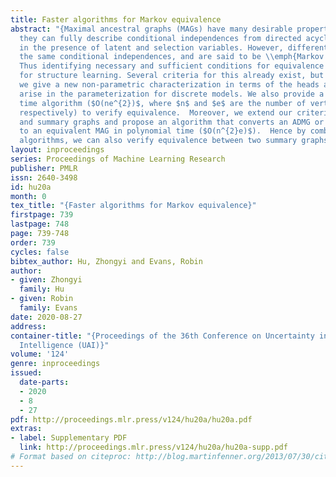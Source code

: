```yaml
---
title: Faster algorithms for Markov equivalence
abstract: "{Maximal ancestral graphs (MAGs) have many desirable properties; in particular
  they can fully describe conditional independences from directed acyclic graphs (DAGs)
  in the presence of latent and selection variables. However, different MAGs may encode
  the same conditional independences, and are said to be \\emph{Markov equivalent}.
  Thus identifying necessary and sufficient conditions for equivalence is essential
  for structure learning. Several criteria for this already exist, but in this paper
  we give a new non-parametric characterization in terms of the heads and tails that
  arise in the parameterization for discrete models. We also provide a polynomial
  time algorithm ($O(ne^{2})$, where $n$ and $e$ are the number of vertices and edges
  respectively) to verify equivalence.  Moreover, we extend our criterion to ADMGs
  and summary graphs and propose an algorithm that converts an ADMG or summary graph
  to an equivalent MAG in polynomial time ($O(n^{2}e)$).  Hence by combining both
  algorithms, we can also verify equivalence between two summary graphs or ADMGs.}"
layout: inproceedings
series: Proceedings of Machine Learning Research
publisher: PMLR
issn: 2640-3498
id: hu20a
month: 0
tex_title: "{Faster algorithms for Markov equivalence}"
firstpage: 739
lastpage: 748
page: 739-748
order: 739
cycles: false
bibtex_author: Hu, Zhongyi and Evans, Robin
author:
- given: Zhongyi
  family: Hu
- given: Robin
  family: Evans
date: 2020-08-27
address: 
container-title: "{Proceedings of the 36th Conference on Uncertainty in Artificial
  Intelligence (UAI)}"
volume: '124'
genre: inproceedings
issued:
  date-parts:
  - 2020
  - 8
  - 27
pdf: http://proceedings.mlr.press/v124/hu20a/hu20a.pdf
extras:
- label: Supplementary PDF
  link: http://proceedings.mlr.press/v124/hu20a/hu20a-supp.pdf
# Format based on citeproc: http://blog.martinfenner.org/2013/07/30/citeproc-yaml-for-bibliographies/
---
```

